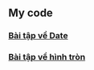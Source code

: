 ## My code
### [Bài tập về Date](https://github.com/chee001/MyCode/blob/master/Date.cpp)
### [Bài tập về hình tròn](https://github.com/chee001/MyCode/blob/master/Circle.cpp)
